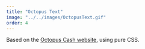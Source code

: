 ```yaml
---
title: "Octopus Text"
image: "../../images/OctopusText.gif"
order: 4
---
```


Based on the [Octopus Cash website](https://octopuscash.com/), using pure CSS.
